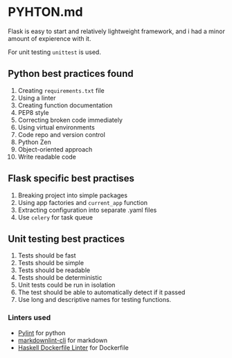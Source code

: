 # PYHTON.md


Flask is easy to start and relatively lightweight framework, and i had a
minor amount of expierence with it.

For unit testing `unittest` is used.

## Python best practices found

1. Creating `requirements.txt` file
2. Using a linter
3. Creating function documentation
4. PEP8 style
5. Correcting broken code immediately
6. Using virtual environments
7. Code repo and version control
8. Python Zen
9. Object-oriented approach
10. Write readable code

## Flask specific best practises

1. Breaking project into simple packages
2. Using app factories and `current_app` function
3. Extracting configuration into separate .yaml files
4. Use `celery` for task queue

## Unit testing best practices
1. Tests should be fast
2. Tests should be simple
4. Tests should be readable
5. Tests should be deterministic
6. Unit tests could be run in isolation
7. The test should be able to automatically detect if it passed
8. Use long and descriptive names for testing functions.

### Linters used

* [Pylint](https://www.pylint.org/) for python
* [markdownlint-cli](https://github.com/igorshubovych/markdownlint-cli) for markdown
* [Haskell Dockerfile Linter](https://github.com/hadolint/hadolint) for Dockerfile
